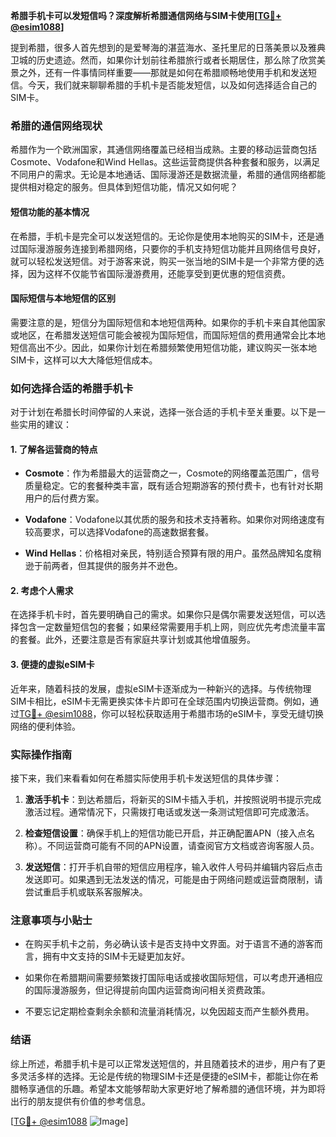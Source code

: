 **希腊手机卡可以发短信吗？深度解析希腊通信网络与SIM卡使用[[TG💪+ @esim1088](https://t.me/s/esim1088)]**

提到希腊，很多人首先想到的是爱琴海的湛蓝海水、圣托里尼的日落美景以及雅典卫城的历史遗迹。然而，如果你计划前往希腊旅行或者长期居住，那么除了欣赏美景之外，还有一件事情同样重要——那就是如何在希腊顺畅地使用手机和发送短信。今天，我们就来聊聊希腊的手机卡是否能发短信，以及如何选择适合自己的SIM卡。

### 希腊的通信网络现状

希腊作为一个欧洲国家，其通信网络覆盖已经相当成熟。主要的移动运营商包括Cosmote、Vodafone和Wind Hellas。这些运营商提供各种套餐和服务，以满足不同用户的需求。无论是本地通话、国际漫游还是数据流量，希腊的通信网络都能提供相对稳定的服务。但具体到短信功能，情况又如何呢？

#### 短信功能的基本情况

在希腊，手机卡是完全可以发送短信的。无论你是使用本地购买的SIM卡，还是通过国际漫游服务连接到希腊网络，只要你的手机支持短信功能并且网络信号良好，就可以轻松发送短信。对于游客来说，购买一张当地的SIM卡是一个非常方便的选择，因为这样不仅能节省国际漫游费用，还能享受到更优惠的短信资费。

#### 国际短信与本地短信的区别

需要注意的是，短信分为国际短信和本地短信两种。如果你的手机卡来自其他国家或地区，在希腊发送短信可能会被视为国际短信，而国际短信的费用通常会比本地短信高出不少。因此，如果你计划在希腊频繁使用短信功能，建议购买一张本地SIM卡，这样可以大大降低短信成本。

### 如何选择合适的希腊手机卡

对于计划在希腊长时间停留的人来说，选择一张合适的手机卡至关重要。以下是一些实用的建议：

#### 1. 了解各运营商的特点

- **Cosmote**：作为希腊最大的运营商之一，Cosmote的网络覆盖范围广，信号质量稳定。它的套餐种类丰富，既有适合短期游客的预付费卡，也有针对长期用户的后付费方案。
  
- **Vodafone**：Vodafone以其优质的服务和技术支持著称。如果你对网络速度有较高要求，可以选择Vodafone的高速数据套餐。

- **Wind Hellas**：价格相对亲民，特别适合预算有限的用户。虽然品牌知名度稍逊于前两者，但其提供的服务并不逊色。

#### 2. 考虑个人需求

在选择手机卡时，首先要明确自己的需求。如果你只是偶尔需要发送短信，可以选择包含一定数量短信包的套餐；如果经常需要用手机上网，则应优先考虑流量丰富的套餐。此外，还要注意是否有家庭共享计划或其他增值服务。

#### 3. 便捷的虚拟eSIM卡

近年来，随着科技的发展，虚拟eSIM卡逐渐成为一种新兴的选择。与传统物理SIM卡相比，eSIM卡无需更换实体卡片即可在全球范围内切换运营商。例如，通过[TG💪+ @esim1088](https://t.me/s/esim1088)，你可以轻松获取适用于希腊市场的eSIM卡，享受无缝切换网络的便利体验。

### 实际操作指南

接下来，我们来看看如何在希腊实际使用手机卡发送短信的具体步骤：

1. **激活手机卡**：到达希腊后，将新买的SIM卡插入手机，并按照说明书提示完成激活过程。通常情况下，只需拨打电话或发送一条测试短信即可完成激活。

2. **检查短信设置**：确保手机上的短信功能已开启，并正确配置APN（接入点名称）。不同运营商可能有不同的APN设置，请查阅官方文档或咨询客服人员。

3. **发送短信**：打开手机自带的短信应用程序，输入收件人号码并编辑内容后点击发送即可。如果遇到无法发送的情况，可能是由于网络问题或运营商限制，请尝试重启手机或联系客服解决。

### 注意事项与小贴士

- 在购买手机卡之前，务必确认该卡是否支持中文界面。对于语言不通的游客而言，拥有中文支持的SIM卡无疑更加友好。
  
- 如果你在希腊期间需要频繁拨打国际电话或接收国际短信，可以考虑开通相应的国际漫游服务，但记得提前向国内运营商询问相关资费政策。

- 不要忘记定期检查剩余余额和流量消耗情况，以免因超支而产生额外费用。

### 结语

综上所述，希腊手机卡是可以正常发送短信的，并且随着技术的进步，用户有了更多灵活多样的选择。无论是传统的物理SIM卡还是便捷的eSIM卡，都能让你在希腊畅享通信的乐趣。希望本文能够帮助大家更好地了解希腊的通信环境，并为即将出行的朋友提供有价值的参考信息。

[[TG💪+ @esim1088](https://t.me/s/esim1088) ![Image](https://i.postimg.cc/4NQfJmqS/Snipaste-2025-05-13-00-14-12.png)]